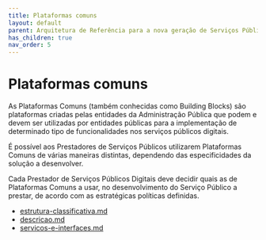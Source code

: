 ```yaml
---
title: Plataformas comuns
layout: default
parent: Arquitetura de Referência para a nova geração de Serviços Públicos Digitais
has_children: true
nav_order: 5
---
```



# Plataformas comuns

As Plataformas Comuns (também conhecidas como Building Blocks) são plataformas criadas pelas entidades da Administração Pública que podem e devem ser utilizadas por entidades públicas para a implementação de determinado tipo de funcionalidades nos serviços públicos digitais.&#x20;

É possível aos Prestadores de Serviços Públicos utilizarem Plataformas Comuns de várias maneiras distintas, dependendo das especificidades da solução a desenvolver.&#x20;

Cada Prestador de Serviços Públicos Digitais deve decidir quais as de Plataformas Comuns a usar, no desenvolvimento do Serviço Público a prestar, de acordo com as estratégicas políticas definidas.

- [estrutura-classificativa.md](estrutura-classificativa.md)
- [descricao.md](descricao.md)
- [servicos-e-interfaces.md](servicos-e-interfaces.md)

